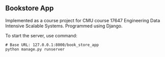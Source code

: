 ## Bookstore App
Implemented as a course project for CMU course 17647 Engineering Data Intensive Scalable Systems. Programmed using Django. 

To start the server, use command:
```
# Base URL: 127.0.0.1:8000/book_store_app
python manage.py runserver
```